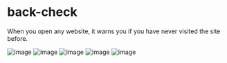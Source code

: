 # back-check
When you open any website, it warns you if you have never visited the site before.

![image](https://github.com/user-attachments/assets/0631a22e-5a19-4af8-a873-b6bec854b0c5) ![image](https://github.com/user-attachments/assets/7547eb8f-7c2f-4a6d-b708-fb629764cf70)
![image](https://github.com/user-attachments/assets/d70341d8-099d-4f0f-ae06-974dc305e4af) ![image](https://github.com/user-attachments/assets/8946195b-0ad3-4652-9361-bee17a8e5c8a)
![image](https://github.com/user-attachments/assets/30ed100b-72db-49b3-81c3-d7b7f8327b10)





